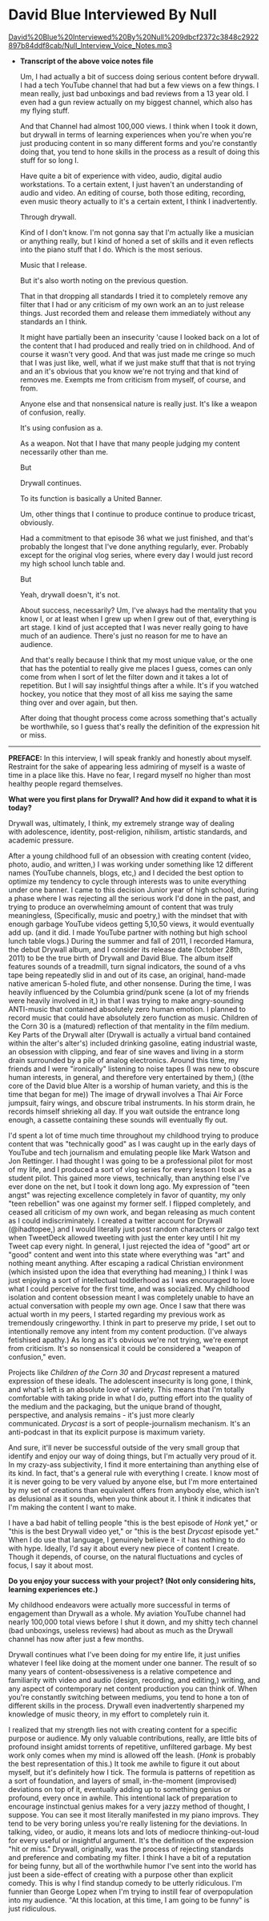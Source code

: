 # David Blue Interviewed By Null

[David%20Blue%20Interviewed%20By%20Null%209dbcf2372c3848c2922897b84ddf8cab/Null_Interview_Voice_Notes.mp3](David%20Blue%20Interviewed%20By%20Null%209dbcf2372c3848c2922897b84ddf8cab/Null_Interview_Voice_Notes.mp3)

- **Transcript of the above voice notes file**

    Um, I had actually a bit of success doing serious content before drywall. I had a tech YouTube channel that had but a few views on a few things. I mean really, just bad unboxings and bad reviews from a 13 year old. I even had a gun review actually on my biggest channel, which also has my flying stuff.

    And that Channel had almost 100,000 views. I think when I took it down, but drywall in terms of learning experiences when you're when you're just producing content in so many different forms and you're constantly doing that, you tend to hone skills in the process as a result of doing this stuff for so long I.

    Have quite a bit of experience with video, audio, digital audio workstations. To a certain extent, I just haven't an understanding of audio and video. An editing of course, both those editing, recording, even music theory actually to it's a certain extent, I think I inadvertently.

    Through drywall.

    Kind of I don't know. I'm not gonna say that I'm actually like a musician or anything really, but I kind of honed a set of skills and it even reflects into the piano stuff that I do. Which is the most serious.

    Music that I release.

    But it's also worth noting on the previous question.

    That in that dropping all standards I tried it to completely remove any filter that I had or any criticism of my own work an an to just release things. Just recorded them and release them immediately without any standards an I think.

    It might have partially been an insecurity 'cause I looked back on a lot of the content that I had produced and really tried on in childhood. And of course it wasn't very good. And that was just made me cringe so much that I was just like, well, what if we just make stuff that that is not trying and an it's obvious that you know we're not trying and that kind of removes me. Exempts me from criticism from myself, of course, and from.

    Anyone else and that nonsensical nature is really just. It's like a weapon of confusion, really.

    It's using confusion as a.

    As a weapon. Not that I have that many people judging my content necessarily other than me.

    But

    Drywall continues.

    To its function is basically a United Banner.

    Um, other things that I continue to produce continue to produce tricast, obviously.

    Had a commitment to that episode 36 what we just finished, and that's probably the longest that I've done anything regularly, ever. Probably except for the original vlog series, where every day I would just record my high school lunch table and.

    But

    Yeah, drywall doesn't, it's not.

    About success, necessarily? Um, I've always had the mentality that you know I, or at least when I grew up when I grew out of that, everything is art stage. I kind of just accepted that I was never really going to have much of an audience. There's just no reason for me to have an audience.

    And that's really because I think that my most unique value, or the one that has the potential to really give me places I guess, comes can only come from when I sort of let the filter down and it takes a lot of repetition. But I will say insightful things after a while. It's if you watched hockey, you notice that they most of all kiss me saying the same thing over and over again, but then.

    After doing that thought process come across something that's actually be worthwhile, so I guess that's really the definition of the expression hit or miss.

---

**PREFACE:** In this interview, I will speak frankly and honestly about myself. Restraint for the sake of appearing less admiring of myself is a waste of time in a place like this. Have no fear, I regard myself no higher than most healthy people regard themselves.

**What were you first plans for Drywall? And how did it expand to what it is today?**

Drywall was, ultimately, I think, my extremely strange way of dealing with adolescence, identity, post-religion, nihilism, artistic standards, and academic pressure.

After a young childhood full of an obsession with creating content (video, photo, audio, and written,) I was working under something like 12 different names (YouTube channels, blogs, etc,) and I decided the best option to optimize my tendency to cycle through interests was to unite everything under one banner. I came to this decision Junior year of high school, during a phase where I was rejecting all the serious work I'd done in the past, and trying to produce an overwhelming amount of content that was truly meaningless, (Specifically, music and poetry,) with the mindset that with enough garbage YouTube videos getting 5,10,50 views, it would eventually add up. (and it did. I made YouTube partner with nothing but high school lunch table vlogs.) During the summer and fall of 2011, I recorded Hamura, the debut Drywall album, and I consider its release date (October 28th, 2011) to be the true birth of Drywall and David Blue. The album itself features sounds of a treadmill, turn signal indicators, the sound of a vhs tape being repeatedly slid in and out of its case, an original, hand-made native american 5-holed flute, and other nonsense. During the time, I was heavily influenced by the Columbia grind/punk scene (a lot of my friends were heavily involved in it,) in that I was trying to make angry-sounding ANTI-music that contained absolutely zero human emotion. I planned to record music that could have absolutely zero function as music. Children of the Corn 30 is a (matured) reflection of that mentality in the film medium. Key Parts of the Drywall alter (Drywall is actually a virtual band contained within the alter's alter's) included drinking gasoline, eating industrial waste, an obsession with clipping, and fear of sine waves and living in a storm drain surrounded by a pile of analog electronics. Around this time, my friends and I were "ironically" listening to noise tapes (I was new to obscure human interests, in general, and therefore very entertained by them,) ((the core of the David blue Alter is a worship of human variety, and this is the time that began for me)) The image of drywall involves a Thai Air Force jumpsuit, fairy wings, and obscure tribal instruments. In his storm drain, he records himself shrieking all day. If you wait outside the entrance long enough, a cassette containing these sounds will eventually fly out.

I'd spent a lot of time much time throughout my childhood trying to produce content that was "technically good" as I was caught up in the early days of YouTube and tech journalism and emulating people like Mark Watson and Jon Rettinger. I had thought I was going to be a professional pilot for most of my life, and I produced a sort of vlog series for every lesson I took as a student pilot. This gained more views, technically, than anything else I've ever done on the net, but I took it down long ago. My expression of "teen angst" was rejecting excellence completely in favor of quantity, my only "teen rebellion" was one against my former self. I flipped completely, and ceased all criticism of my own work, and began releasing as much content as I could indiscriminately. I created a twitter account for Drywall (@ihadtopee,) and I would literally just post random characters or zalgo text when TweetDeck allowed tweeting with just the enter key until I hit my Tweet cap every night. In general, I just rejected the idea of "good" art or "good" content and went into this state where everything was "art" and nothing meant anything. After escaping a radical Christian environment (which insisted upon the idea that everything had meaning,) I think I was just enjoying a sort of intellectual toddlerhood as I was encouraged to love what I could perceive for the first time, and was socialized. My childhood isolation and content obsession meant I was completely unable to have an actual conversation with people my own age. Once I saw that there was actual worth in my peers, I started regarding my previous work as tremendously cringeworthy. I think in part to preserve my pride, I set out to intentionally remove any intent from my content production. (I've always fetishised apathy.) As long as it's obvious we're not trying, we're exempt from criticism. It's so nonsensical it could be considered a "weapon of confusion," even.

Projects like *Children of the Corn 30* and *Drycast* represent a matured expression of these ideals. The adolescent insecurity is long gone, I think, and what's left is an absolute love of variety. This means that I'm totally comfortable with taking pride in what I do, putting effort into the quality of the medium and the packaging, but the unique brand of thought, perspective, and analysis remains - it's just more clearly communicated. *Drycast* is a sort of people-journalism mechanism. It's an anti-podcast in that its explicit purpose is maximum variety.

And sure, it'll never be successful outside of the very small group that identify and enjoy our way of doing things, but I'm actually very proud of it. In my crazy-ass subjectivity, I find it more entertaining than anything else of its kind. In fact, that's a general rule with everything I create. I know most of it is never going to be very valued by anyone else, but I'm more entertained by my set of creations than equivalent offers from anybody else, which isn't as delusional as it sounds, when you think about it. I think it indicates that I'm making the content I want to make.

I have a bad habit of telling people "this is the best episode of *Honk* yet," or "this is the best Drywall video yet," or "this is the best *Drycast* episode yet." When I do use that language, I genuinely believe it - it has nothing to do with hype. Ideally, I'd say it about every new piece of content I create. Though it depends, of course, on the natural fluctuations and cycles of focus, I say it about most.

**Do you enjoy your success with your project? (Not only considering hits, learning experiences etc.)**

My childhood endeavors were actually more successful in terms of engagement than Drywall as a whole. My aviation YouTube channel had nearly 100,000 total views before I shut it down, and my shitty tech channel (bad unboxings, useless reviews) had about as much as the Drywall channel has now after just a few months.

Drywall continues what I've been doing for my entire life, it just unifies whatever I feel like doing at the moment under one banner. The result of so many years of content-obsessiveness is a relative competence and familiarity with video and audio (design, recording, and editing,) writing, and any aspect of contemporary net content production you can think of. When you're constantly switching between mediums, you tend to hone a ton of different skills in the process. Drywall even inadvertently sharpened my knowledge of music theory, in my effort to completely ruin it.

I realized that my strength lies not with creating content for a specific purpose or audience. My only valuable contributions, really, are little bits of profound insight amidst torrents of repetitive, unfiltered garbage. My best work only comes when my mind is allowed off the leash. (*Honk* is probably the best representation of this.) It took me awhile to figure it out about myself, but it's definitely how I tick. The formula is patterns of repetition as a sort of foundation, and layers of small, in-the-moment (improvised) deviations on top of it, eventually adding up to something genius or profound, every once in awhile. This intentional lack of preparation to encourage instinctual genius makes for a very jazzy method of thought, I suppose. You can see it most literally manifested in my piano improvs. They tend to be very boring unless you're really listening for the deviations. In talking, video, or audio, it means lots and lots of mediocre thinking-out-loud for every useful or insightful argument. It's the definition of the expression "hit or miss." Drywall, originally, was the process of rejecting standards and preference and combating my filter. I think I have a bit of a reputation for being funny, but all of the worthwhile humor I've sent into the world has just been a side-effect of creating with a purpose other than explicit comedy. This is why I find standup comedy to be utterly ridiculous. I'm funnier than George Lopez when I'm trying to instill fear of overpopulation into my audience. "At this location, at this time, I am going to be funny" is just ridiculous.
